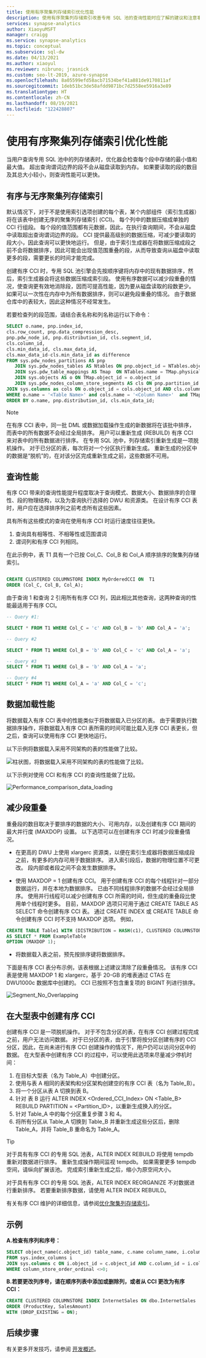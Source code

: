 ```yaml
---
title: 使用有序聚集列存储索引优化性能
description: 使用有序聚集列存储索引改善专用 SQL 池的查询性能时应了解的建议和注意事项。
services: synapse-analytics
author: XiaoyuMSFT
manager: craigg
ms.service: synapse-analytics
ms.topic: conceptual
ms.subservice: sql-dw
ms.date: 04/13/2021
ms.author: xiaoyul
ms.reviewer: nibruno; jrasnick
ms.custom: seo-lt-2019, azure-synapse
ms.openlocfilehash: 8a05599efd58acb71534bef41a881de9170811af
ms.sourcegitcommit: 1deb51bc3de58afdd9871bc7d2558ee5916a3e89
ms.translationtype: HT
ms.contentlocale: zh-CN
ms.lasthandoff: 08/19/2021
ms.locfileid: "122428807"
---
```

# <a name="performance-tuning-with-ordered-clustered-columnstore-index"></a>使用有序聚集列存储索引优化性能  

当用户查询专用 SQL 池中的列存储表时，优化器会检查每个段中存储的最小值和最大值。  超出查询谓词边界的段不会从磁盘读取到内存。  如果要读取的段的数目及其总大小较小，则查询性能可以更快。   

## <a name="ordered-vs-non-ordered-clustered-columnstore-index"></a>有序与无序聚集列存储索引

默认情况下，对于不是使用索引选项创建的每个表，某个内部组件（索引生成器）将在该表中创建无序的聚集列存储索引 (CCI)。  每个列中的数据压缩成单独的 CCI 行组段。  每个段的值范围都有元数据，因此，在执行查询期间，不会从磁盘中读取超出查询谓词边界的段。  CCI 提供最高级别的数据压缩，可减少要读取的段大小，因此查询可以更快地运行。 但是，由于索引生成器在将数据压缩成段之前不会将数据排序，因此可能会出现值范围重叠的段，从而导致查询从磁盘中读取更多的段，需要更长的时间才能完成。  

创建有序 CCI 时，专用 SQL 池引擎会先按顺序键将内存中的现有数据排序，然后，索引生成器会将这些数据压缩成索引段。  使用有序数据可以减少段重叠的情况，使查询更有效地消除段，因而可提高性能，因为要从磁盘读取的段数更少。  如果可以一次性在内存中为所有数据排序，则可以避免段重叠的情况。  由于数据仓库中的表较大，因此这种情况不经常发生。  

若要检查列的段范围，请结合表名称和列名称运行以下命令：

```sql
SELECT o.name, pnp.index_id, 
cls.row_count, pnp.data_compression_desc, 
pnp.pdw_node_id, pnp.distribution_id, cls.segment_id, 
cls.column_id, 
cls.min_data_id, cls.max_data_id, 
cls.max_data_id-cls.min_data_id as difference
FROM sys.pdw_nodes_partitions AS pnp
   JOIN sys.pdw_nodes_tables AS Ntables ON pnp.object_id = NTables.object_id AND pnp.pdw_node_id = NTables.pdw_node_id
   JOIN sys.pdw_table_mappings AS Tmap  ON NTables.name = TMap.physical_name AND substring(TMap.physical_name,40, 10) = pnp.distribution_id
   JOIN sys.objects AS o ON TMap.object_id = o.object_id
   JOIN sys.pdw_nodes_column_store_segments AS cls ON pnp.partition_id = cls.partition_id AND pnp.distribution_id  = cls.distribution_id
JOIN sys.columns as cols ON o.object_id = cols.object_id AND cls.column_id = cols.column_id
WHERE o.name = '<Table Name>' and cols.name = '<Column Name>'  and TMap.physical_name  not like '%HdTable%'
ORDER BY o.name, pnp.distribution_id, cls.min_data_id;


```

> [!NOTE] 
> 在有序 CCI 表中，同一批 DML 或数据加载操作生成的新数据将在该批中排序，而表中的所有数据不会经过全局排序。  用户可以重新生成 (REBUILD) 有序 CCI 来对表中的所有数据进行排序。  在专用 SQL 池中，列存储索引重新生成是一项脱机操作。  对于已分区的表，每次将对一个分区执行重新生成。  重新生成的分区中的数据是“脱机”的，在对该分区完成重新生成之前，这些数据不可用。 

## <a name="query-performance"></a>查询性能

有序 CCI 带来的查询性能提升程度取决于查询模式、数据大小、数据排序的合理性、段的物理结构，以及为查询执行选择的 DWU 和资源类。  在设计有序 CCI 表时，用户应在选择排序列之前考虑所有这些因素。

具有所有这些模式的查询在使用有序 CCI 时运行速度往往更快。  
1. 查询具有相等性、不相等性或范围谓词
1. 谓词列和有序 CCI 列相同。  
 
在此示例中，表 T1 具有一个已按 Col_C、Col_B 和 Col_A 顺序排序的聚集列存储索引。

```sql

CREATE CLUSTERED COLUMNSTORE INDEX MyOrderedCCI ON  T1
ORDER (Col_C, Col_B, Col_A);

```

由于查询 1 和查询 2 引用所有有序 CCI 列，因此相比其他查询，这两种查询的性能最适用于有序 CCI。 

```sql
-- Query #1: 

SELECT * FROM T1 WHERE Col_C = 'c' AND Col_B = 'b' AND Col_A = 'a';

-- Query #2

SELECT * FROM T1 WHERE Col_B = 'b' AND Col_C = 'c' AND Col_A = 'a';

-- Query #3
SELECT * FROM T1 WHERE Col_B = 'b' AND Col_A = 'a';

-- Query #4
SELECT * FROM T1 WHERE Col_A = 'a' AND Col_C = 'c';

```

## <a name="data-loading-performance"></a>数据加载性能

将数据载入有序 CCI 表中的性能类似于将数据载入已分区的表。  由于需要执行数据排序操作，将数据载入有序 CCI 表所需的时间可能比载入无序 CCI 表更长，但之后，查询可以使用有序 CCI 更快地运行。  

以下示例将数据载入采用不同架构的表的性能做了比较。

![柱状图，将数据载入采用不同架构的表的性能做了比较。](./media/performance-tuning-ordered-cci/cci-data-loading-performance.png)


以下示例对使用 CCI 和有序 CCI 的查询性能做了比较。

![Performance_comparison_data_loading](./media/performance-tuning-ordered-cci/occi_query_performance.png)

 
## <a name="reduce-segment-overlapping"></a>减少段重叠

重叠段的数目取决于要排序的数据的大小、可用内存，以及创建有序 CCI 期间的最大并行度 (MAXDOP) 设置。 以下选项可以在创建有序 CCI 时减少段重叠情况。

- 在更高的 DWU 上使用 xlargerc 资源类，以便在索引生成器将数据压缩成段之前，有更多的内存可用于数据排序。  进入索引段后，数据的物理位置不可更改。  段内部或者段之间不会发生数据排序。  

- 使用 MAXDOP = 1 创建有序 CCI。  用于创建有序 CCI 的每个线程针对一部分数据运行，并在本地为数据排序。  已由不同线程排序的数据不会经过全局排序。  使用并行线程可以减少创建有序 CCI 所需的时间，但生成的重叠段比使用单个线程时更多。  目前，MAXDOP 选项只可用于通过 CREATE TABLE AS SELECT 命令创建有序 CCI 表。  通过 CREATE INDEX 或 CREATE TABLE 命令创建有序 CCI 时不支持 MAXDOP 选项。 例如，

```sql
CREATE TABLE Table1 WITH (DISTRIBUTION = HASH(c1), CLUSTERED COLUMNSTORE INDEX ORDER(c1) )
AS SELECT * FROM ExampleTable
OPTION (MAXDOP 1);
```

- 将数据载入表之前，预先按排序键将数据排序。

下面是有序 CCI 表分布示例，该表根据上述建议清除了段重叠情况。 该有序 CCI 表是使用 MAXDOP 1 和 xlargerc，基于 20-GB 的堆表通过 CTAS 在 DWU1000c 数据库中创建的。  CCI 已按照不包含重复项的 BIGINT 列进行排序。  

![Segment_No_Overlapping](./media/performance-tuning-ordered-cci/perfect-sorting-example.png)

## <a name="create-ordered-cci-on-large-tables"></a>在大型表中创建有序 CCI

创建有序 CCI 是一项脱机操作。  对于不包含分区的表，在有序 CCI 创建过程完成之前，用户无法访问数据。   对于已分区的表，由于引擎将按分区创建有序的 CCI 分区，因此，在尚未进行有序 CCI 创建操作的情况下，用户仍可以访问分区中的数据。   在大型表中创建有序 CCI 的过程中，可以使用此选项来尽量减少停机时间： 

1.    在目标大型表（名为 Table_A）中创建分区。
2.    使用与表 A 相同的表架构和分区架构创建空的有序 CCI 表（名为 Table_B）。
3.    将一个分区从表 A 切换到表 B。
4.    针对 表 B 运行 ALTER INDEX <Ordered_CCI_Index> ON <Table_B> REBUILD PARTITION = <Partition_ID>，以重新生成换入的分区。  
5.    针对 Table_A 中的每个分区重复步骤 3 和 4。
6.    将所有分区从 Table_A 切换到 Table_B 并重新生成这些分区后，删除 Table_A，并将 Table_B 重命名为 Table_A。 

>[!TIP]
> 对于具有有序 CCI 的专用 SQL 池表，ALTER INDEX REBUILD 将使用 tempdb 重新对数据进行排序。 重新生成操作期间监视 tempdb。 如果需要更多 tempdb 空间，请纵向扩展该池。 完成索引重新生成之后，缩小为原空间大小。
>
> 对于具有有序 CCI 的专用 SQL 池表，ALTER INDEX REORGANIZE 不对数据进行重新排序。 若要重新排序数据，请使用 ALTER INDEX REBUILD。
>
> 有关有序 CCI 维护的详细信息，请参阅[优化聚集列存储索引](sql-data-warehouse-tables-index.md#optimizing-clustered-columnstore-indexes)。

## <a name="examples"></a>示例

**A.检查有序列和序号：**

```sql
SELECT object_name(c.object_id) table_name, c.name column_name, i.column_store_order_ordinal 
FROM sys.index_columns i 
JOIN sys.columns c ON i.object_id = c.object_id AND c.column_id = i.column_id
WHERE column_store_order_ordinal <>0;
```

**B.若要更改列序号，请在顺序列表中添加或删除列，或者从 CCI 更改为有序 CCI：**

```sql
CREATE CLUSTERED COLUMNSTORE INDEX InternetSales ON dbo.InternetSales
ORDER (ProductKey, SalesAmount)
WITH (DROP_EXISTING = ON);
```

## <a name="next-steps"></a>后续步骤

有关更多开发技巧，请参阅 [开发概述](sql-data-warehouse-overview-develop.md)。
